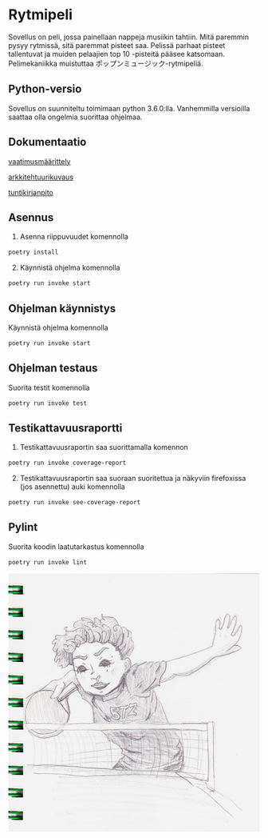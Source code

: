 # Rytmipeli

Sovellus on peli, jossa painellaan nappeja musiikin tahtiin. Mitä paremmin pysyy rytmissä, sitä paremmat pisteet saa. Pelissä parhaat pisteet tallentuvat ja muiden pelaajien top 10 -pisteitä pääsee katsomaan. Pelimekaniikka muistuttaa ポップンミュージック-rytmipeliä.

## Python-versio
Sovellus on suunniteltu toimimaan python 3.6.0:lla. Vanhemmilla versioilla saattaa olla ongelmia suorittaa ohjelmaa.

## Dokumentaatio 
[vaatimusmäärittely](/dokumentaatio/vaatimusmaarittely.md)

[arkkitehtuurikuvaus](/dokumentaatio/arkkitehtuuri.md)

[tuntikirjanpito](/dokumentaatio/tuntikirjanpito.md)

## Asennus
1. Asenna riippuvuudet komennolla
```bash
poetry install
```

2. Käynnistä ohjelma komennolla
```bash
poetry run invoke start
```

## Ohjelman käynnistys
Käynnistä ohjelma komennolla
```bash
poetry run invoke start
```

## Ohjelman testaus
Suorita testit komennolla
```bash
poetry run invoke test
```
## Testikattavuusraportti
1. Testikattavuusraportin saa suorittamalla komennon
```bash
poetry run invoke coverage-report
```

2. Testikattavuusraportin saa suoraan suoritettua ja näkyviin firefoxissa (jos asennettu) auki komennolla
```bash
poetry run invoke see-coverage-report
```
## Pylint
Suorita koodin laatutarkastus komennolla
```bash
poetry run invoke lint
```

![kuva: betazoid alien pelaa pingistä](/data/graphics/pingis.jpg)
